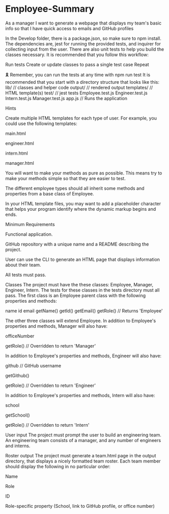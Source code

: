 # Employee-Summary

As a manager
I want to generate a webpage that displays my team's basic info
so that I have quick access to emails and GitHub profiles



In the Develop folder, there is a package.json, so make sure to npm install.
The dependencies are, jest for running the provided tests, and inquirer for collecting input from the user.
There are also unit tests to help you build the classes necessary.
It is recommended that you follow this workflow:

Run tests
Create or update classes to pass a single test case
Repeat

🎗 Remember, you can run the tests at any time with npm run test
It is recommended that you start with a directory structure that looks like this:
lib/           // classes and helper code
output/        // rendered output
templates/     // HTML template(s)
test/          // jest tests
  Employee.test.js
  Engineer.test.js
  Intern.test.js
  Manager.test.js
app.js         // Runs the application

Hints


Create multiple HTML templates for each type of user. For example, you could use the following templates:


main.html


engineer.html


intern.html


manager.html




You will want to make your methods as pure as possible. This means try to make your methods simple so that they are easier to test.


The different employee types should all inherit some methods and properties from a base class of Employee.


In your HTML template files, you may want to add a placeholder character that helps your program identify where the dynamic markup begins and ends.



Minimum Requirements


Functional application.


GitHub repository with a unique name and a README describing the project.


User can use the CLI to generate an HTML page that displays information about their team.


All tests must pass.



Classes
The project must have the these classes: Employee, Manager, Engineer,
Intern. The tests for these classes in the tests directory must all pass.
The first class is an Employee parent class with the following properties and
methods:

name
id
email
getName()
getId()
getEmail()
getRole() // Returns 'Employee'

The other three classes will extend Employee.
In addition to Employee's properties and methods, Manager will also have:


officeNumber


getRole() // Overridden to return 'Manager'


In addition to Employee's properties and methods, Engineer will also have:


github  // GitHub username


getGithub()


getRole() // Overridden to return 'Engineer'


In addition to Employee's properties and methods, Intern will also have:


school


getSchool()


getRole() // Overridden to return 'Intern'



User input
The project must prompt the user to build an engineering team. An engineering
team consists of a manager, and any number of engineers and interns.

Roster output
The project must generate a team.html page in the output directory, that displays a nicely formatted team roster. Each team member should display the following in no particular order:


Name


Role


ID


Role-specific property (School, link to GitHub profile, or office number)